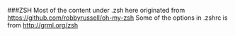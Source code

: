 ###ZSH
Most of the content under .zsh here originated from https://github.com/robbyrussell/oh-my-zsh
Some of the options in .zshrc is from http://grml.org/zsh
